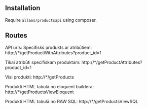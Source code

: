 ## Installation

Require `allans/productsapi` using composer.

## Routes

API urls:
Specifisks produkts ar atribūtiem:
http://*/getProductWithAttributes?product_id=1

Tikai atribūti specifiskam produktam:
http://*/getProductAttributes?product_id=1

Visi produkti:
http://*/getProducts

Produkti HTML tabulā no eloquent buildera:
http://*/getProductsViewEloquent

Produkti HTML tabulā no RAW SQL:
http://*/getProductsViewSQL